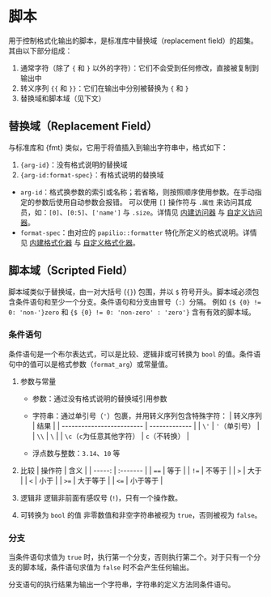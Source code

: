 # 脚本
用于控制格式化输出的脚本，是标准库中替换域（replacement field）的超集。其由以下部分组成：
1. 通常字符（除了 `{` 和 `}` 以外的字符）：它们不会受到任何修改，直接被复制到输出中
2. 转义序列 `{{` 和 `}}`：它们在输出中分别被替换为 `{` 和 `}`
3. 替换域和脚本域（见下文）

## 替换域（Replacement Field）
与标准库和 {fmt} 类似，它用于将值插入到输出字符串中，格式如下：
1. `{arg-id}`：没有格式说明的替换域
2. `{arg-id:format-spec}`：有格式说明的替换域

- `arg-id`：格式换参数的索引或名称；若省略，则按照顺序使用参数。在手动指定的参数后使用自动参数会报错。
  可以使用 `[]` 操作符与 `.属性` 来访问其成员，如：`[0]`、`[0:5]`、`['name']` 与 `.size`。详情见 [内建访问器](./builtin_accessor.md) 与 [自定义访问器](./accessor.md)。
- `format-spec`：由对应的 `papilio::formatter` 特化所定义的格式说明。详情见 [内建格式化器](./builtin_formatter.md) 与 [自定义格式化器](./formatter.md)。

## 脚本域（Scripted Field）
脚本域类似于替换域，由一对大括号 (`{}`) 包围，并以 `$` 符号开头。脚本域必须包含条件语句和至少一个分支。条件语句和分支由冒号（`:`）分隔。
例如 `{$ {0} != 0: 'non-'}zero` 和 `{$ {0} != 0: 'non-zero' : 'zero'}` 含有有效的脚本域。

### 条件语句
条件语句是一个布尔表达式，可以是比较、逻辑非或可转换为 `bool` 的值。条件语句中的值可以是格式参数（`format_arg`）或常量值。

1. 参数与常量
   - 参数：通过没有格式说明的替换域引用参数
   - 字符串：通过单引号（`'`）包裹，并用转义序列包含特殊字符：
     | 转义序列                   | 结果          |
     | ------------------------- | ------------- |
     | `\'`                      | `'`（单引号）  |
     | `\\`                      | `\`           |
     | `\c`（`c`为任意其他字符）   | `c`（不转换）  |

   - 浮点数与整数：`3.14`、`10` 等

2. 比较
    | 操作符 | 含义     |
    | -----: | :------- |
    |   `==` | 等于     |
    |   `!=` | 不等于   |
    |    `>` | 大于     |
    |    `<` | 小于     |
    |   `>=` | 大于等于 |
    |   `<=` | 小于等于 |

3. 逻辑非
   逻辑非前面有感叹号 (`!`)，只有一个操作数。

4. 可转换为 `bool` 的值
   非零数值和非空字符串被视为 `true`，否则被视为 `false`。

### 分支
当条件语句求值为 `true` 时，执行第一个分支，否则执行第二个。对于只有一个分支的脚本域，条件语句求值为 `false` 时不会产生任何输出。

分支语句的执行结果为输出一个字符串，字符串的定义方法同条件语句。

